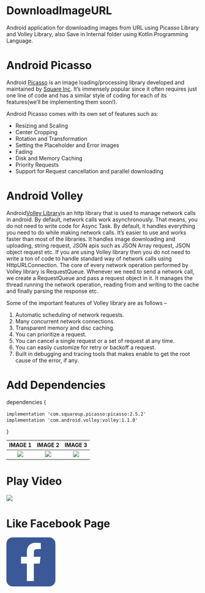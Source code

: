 # DownloadImageURL
Android application for downloading images from URL using Picasso Library and Volley Library, also Save in Internal folder using Kotlin Programming Language.

# Android Picasso
Android [Picasso](http://square.github.io/picasso/) is an image loading/processing library developed and maintained by [Square Inc](https://squareup.com/help/us/en/article/5165-square-register-beta-for-android). It’s immensely popular since it often requires just one line of code and has a similar style of coding for each of its features(we’ll be implementing them soon!).

Android Picasso comes with its own set of features such as:

* Resizing and Scaling
* Center Cropping
* Rotation and Transformation
* Setting the Placeholder and Error images
* Fading
* Disk and Memory Caching
* Priority Requests
* Support for Request cancellation and parallel downloading

# Android Volley
Android[Volley Library](https://github.com/google/volley)is an http library that is used to manage network calls in android. By default, network calls work asynchronously. That means, you do not need to write code for Async Task. By default, it handles everything you need to do while making network calls. It’s easier to use and works faster than most of the libraries. It handles image downloading and uploading, string request, JSON apis such as JSON Array request, JSON object request etc. If you are using Volley library then you do not need to write a ton of code to handle standard way of network calls using HttpURLConnection. The core of every network operation performed by Volley library is RequestQueue. Whenever we need to send a network call, we create a RequestQueue and pass a request object in it. It manages the thread running the network operation, reading from and writing to the cache and finally parsing the response etc.

Some of the important features of Volley library are as follows –
1. Automatic scheduling of network requests.
2. Many concurrent network connections.
3. Transparent memory and disc caching.
4. You can prioritize a request.
5. You can cancel a single request or a set of request at any time.
6. You can easily customize for retry or backoff a request.
7. Built in debugging and tracing tools that makes enable to get the root cause of the error, if any.

# Add Dependencies
dependencies {

    implementation 'com.squareup.picasso:picasso:2.5.2'
    implementation 'com.android.volley:volley:1.1.0'
}

IMAGE 1    |  IMAGE 2 |  IMAGE 3 |
:---------:|:----------:|:---------:
![](https://github.com/AndroidCodility/DownloadImageURL/blob/master/design/menu.png?raw=true)  |  ![](https://github.com/AndroidCodility/DownloadImageURL/blob/master/design/picasso.png?raw=true) |  ![](https://github.com/AndroidCodility/DownloadImageURL/blob/master/design/volley.png?raw=true) 

# Play Video
[![](https://github.com/AndroidCodility/DownloadImageURL/blob/master/design/download_url.png?raw=true)](https://youtu.be/oOGML5jDUeA "Click here to watch")

# Like Facebook Page
[![](https://github.com/AndroidCodility/Barchart-Graph/blob/master/design/fb.png?raw=true)](https://www.facebook.com/androidcodility/ "Click here")
